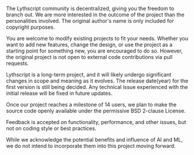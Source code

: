 The Lythscript community is decentralized, giving you the freedom to branch out. 
We are more interested in the outcome of the project than the personalities involved.
The original author's name is only included for copyright purposes.

You are welcome to modify existing projects to fit your needs.
Whether you want to add new features, change the design, 
or use the project as a starting point for something new, 
you are encouraged to do so. However, the original project is
not open to external code contributions via pull requests.

Lythscript is a long-term project, and it will likely undergo significant 
changes in scope and meaning as it evolves. The release date(year) for the first version is still being decided. 
Any technical issue experienced with the initial release will 
be fixed in future updates.

Once our project reaches a milestone of 14 users, we plan to 
make the source code openly available under the permissive BSD 
2-clause License.

Feedback is accepted on functionality, performance, and other issues, 
but not on coding style or best practices.

While we acknowledge the potential benefits and influence of AI and ML,
we do not intend to incorporate them into this project moving forward.

